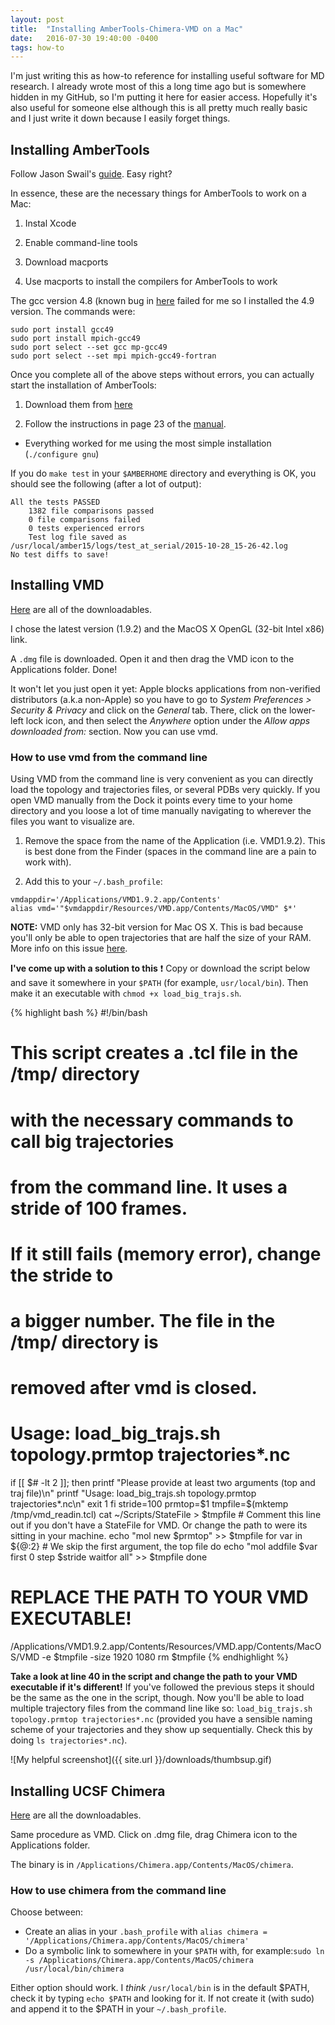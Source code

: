 ```yaml
---
layout: post
title:  "Installing AmberTools-Chimera-VMD on a Mac"
date:   2016-07-30 19:40:00 -0400
tags: how-to
---
```


I'm just writing this as how-to reference for installing useful software for MD research.
I already wrote most of this a long time ago but is somewhere hidden in my GitHub, so I'm putting it here for easier access.
Hopefully it's also useful for someone else although this is all pretty much really basic and I just write it down because 
I easily forget things.

## Installing AmberTools
Follow Jason Swail's [guide](http://jswails.wikidot.com/mac-os-x). Easy right?

In essence, these are the necessary things for AmberTools to work on a Mac:

1. Instal Xcode

2. Enable command-line tools

3. Download macports

4. Use macports to install the compilers for AmberTools to work

The gcc version 4.8 (known bug in [here](https://trac.macports.org/ticket/48471) failed for me so I installed the 4.9 version. 
The commands were:

```
sudo port install gcc49
sudo port install mpich-gcc49
sudo port select --set gcc mp-gcc49
sudo port select --set mpi mpich-gcc49-fortran
```

Once you complete all of the above steps without errors, you can actually start the installation of AmberTools:

1. Download them from [here](http://ambermd.org/AmberTools15-get.html)

2. Follow the instructions in page 23 of the [manual](http://ambermd.org/doc12/Amber15.pdf).

 * Everything worked for me using the most simple installation (`./configure gnu`)

If you do `make test` in your `$AMBERHOME` directory and everything is OK, you should see the following (after a lot of output):

```
All the tests PASSED
    1382 file comparisons passed
    0 file comparisons failed
    0 tests experienced errors
    Test log file saved as /usr/local/amber15/logs/test_at_serial/2015-10-28_15-26-42.log
No test diffs to save!
```

## Installing VMD
[Here](http://www.ks.uiuc.edu/Development/Download/download.cgi?PackageName=VMD) are all of the downloadables.

I chose the latest version (1.9.2) and the MacOS X OpenGL (32-bit Intel x86) link.

A `.dmg` file is downloaded. Open it and then drag the VMD icon to the Applications folder. Done!

It won't let you just open it yet: Apple blocks applications from non-verified distributors (a.k.a non-Apple)
so you have to go to *System Preferences > Security & Privacy* and click on the *General* tab. There, click on the
lower-left lock icon, and then select the *Anywhere* option under the *Allow apps downloaded from:* section. 
Now you can use vmd.  

### How to use vmd from the command line
Using VMD from the command line is very convenient as you can directly load the topology and trajectories files, or several PDBs
very quickly. If you open VMD manually from the Dock it points every time to your home directory and you loose a lot of time manually
navigating to wherever the files you want to visualize are. 

1. Remove the space from the name of the Application (i.e. VMD1.9.2). This is best done from the Finder (spaces in the command line are a pain to work with).

2. Add this to your `~/.bash_profile`:
```
vmdappdir='/Applications/VMD1.9.2.app/Contents'
alias vmd='"$vmdappdir/Resources/VMD.app/Contents/MacOS/VMD" $*'
```
**NOTE:** VMD only has 32-bit version for Mac OS X. This is bad because you'll only be able to open
trajectories that are half the size of your RAM. More info on this issue [here](http://www.ks.uiuc.edu/Research/vmd/mailing_list/vmd-l/26606.html).

**I've come up with a solution to this** :heavy_exclamation_mark:
Copy or download the script below and save it somewhere in your 
`$PATH` (for example, `usr/local/bin`). Then make it an executable with `chmod +x load_big_trajs.sh`.


{% highlight bash %}
#!/bin/bash
# This script creates  a .tcl file in the /tmp/ directory
# with the necessary commands to call big trajectories
# from the command line. It uses a stride of 100 frames.
# If it still fails (memory error), change the stride to 
# a bigger number. The file in the /tmp/ directory is
# removed after vmd is closed. 

# Usage: load_big_trajs.sh topology.prmtop trajectories*.nc

if [[ $# -lt 2 ]]; then
    printf "Please provide at least two arguments (top and traj file)\n"
    printf "Usage: load_big_trajs.sh topology.prmtop trajectories*.nc\n"
    exit 1
fi
stride=100
prmtop=$1
tmpfile=$(mktemp /tmp/vmd_readin.tcl)
cat ~/Scripts/StateFile > $tmpfile # Comment this line out if you don't have a StateFile for VMD. Or change the path to were its sitting in your machine.
echo "mol new $prmtop" >> $tmpfile
for var in ${@:2} # We skip the first argument, the top file
do
    echo "mol addfile $var first 0 step $stride waitfor all" >> $tmpfile
done
# REPLACE THE PATH TO YOUR VMD EXECUTABLE!
/Applications/VMD1.9.2.app/Contents/Resources/VMD.app/Contents/MacOS/VMD -e $tmpfile -size 1920 1080
rm $tmpfile
{% endhighlight %}




**Take a look at line 40 in the script and change the path to your VMD executable if it's different!**
If you've followed the previous steps it should be the same as the one in the script, though. Now you'll be able to load multiple trajectory files 
from the command line like so: `load_big_trajs.sh topology.prmtop trajectories*.nc` (provided you have a sensible naming scheme of your trajectories
and they show up sequentially. Check this by doing `ls trajectories*.nc`).

![My helpful screenshot]({{ site.url }}/downloads/thumbsup.gif)


## Installing UCSF Chimera
[Here](https://www.cgl.ucsf.edu/chimera/download.html) are all the downloadables.

Same procedure as VMD. Click on .dmg file, drag Chimera icon to the Applications folder.

The binary is in `/Applications/Chimera.app/Contents/MacOS/chimera`.

### How to use chimera from the command line
Choose between:

  - Create an alias in your `.bash_profile` with `alias chimera = '/Applications/Chimera.app/Contents/MacOS/chimera'`
  - Do a symbolic link to somewhere in your `$PATH` with, for example:`sudo ln -s /Applications/Chimera.app/Contents/MacOS/chimera /usr/local/bin/chimera`

Either option should work.
I *think* `/usr/local/bin` is in the default $PATH, check it by typing `echo $PATH` and looking for it.
If not create it (with sudo) and append it to the $PATH in your `~/.bash_profile`.



